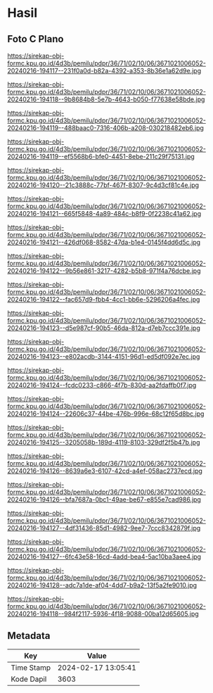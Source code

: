 # Hasil

## Foto C Plano

https://sirekap-obj-formc.kpu.go.id/4d3b/pemilu/pdpr/36/71/02/10/06/3671021006052-20240216-194117--231f0a0d-b82a-4392-a353-8b36e1a62d9e.jpg

https://sirekap-obj-formc.kpu.go.id/4d3b/pemilu/pdpr/36/71/02/10/06/3671021006052-20240216-194118--9b8684b8-5e7b-4643-b050-f77638e58bde.jpg

https://sirekap-obj-formc.kpu.go.id/4d3b/pemilu/pdpr/36/71/02/10/06/3671021006052-20240216-194119--488baac0-7316-406b-a208-030218482eb6.jpg

https://sirekap-obj-formc.kpu.go.id/4d3b/pemilu/pdpr/36/71/02/10/06/3671021006052-20240216-194119--ef5568b6-bfe0-4451-8ebe-211c29f75131.jpg

https://sirekap-obj-formc.kpu.go.id/4d3b/pemilu/pdpr/36/71/02/10/06/3671021006052-20240216-194120--21c3888c-77bf-467f-8307-9c4d3cf81c4e.jpg

https://sirekap-obj-formc.kpu.go.id/4d3b/pemilu/pdpr/36/71/02/10/06/3671021006052-20240216-194121--665f5848-4a89-484c-b8f9-0f2238c41a62.jpg

https://sirekap-obj-formc.kpu.go.id/4d3b/pemilu/pdpr/36/71/02/10/06/3671021006052-20240216-194121--426df068-8582-47da-b1e4-0145f4dd6d5c.jpg

https://sirekap-obj-formc.kpu.go.id/4d3b/pemilu/pdpr/36/71/02/10/06/3671021006052-20240216-194122--9b56e861-3217-4282-b5b8-971f4a76dcbe.jpg

https://sirekap-obj-formc.kpu.go.id/4d3b/pemilu/pdpr/36/71/02/10/06/3671021006052-20240216-194122--fac657d9-fbb4-4cc1-bb6e-5296206a4fec.jpg

https://sirekap-obj-formc.kpu.go.id/4d3b/pemilu/pdpr/36/71/02/10/06/3671021006052-20240216-194123--d5e987cf-90b5-46da-812a-d7eb7ccc391e.jpg

https://sirekap-obj-formc.kpu.go.id/4d3b/pemilu/pdpr/36/71/02/10/06/3671021006052-20240216-194123--e802acdb-3144-4151-96d1-ed5df092e7ec.jpg

https://sirekap-obj-formc.kpu.go.id/4d3b/pemilu/pdpr/36/71/02/10/06/3671021006052-20240216-194124--fcdc0233-c866-4f7b-830d-aa2fdaffb0f7.jpg

https://sirekap-obj-formc.kpu.go.id/4d3b/pemilu/pdpr/36/71/02/10/06/3671021006052-20240216-194124--22606c37-44be-476b-996e-68c12f65d8bc.jpg

https://sirekap-obj-formc.kpu.go.id/4d3b/pemilu/pdpr/36/71/02/10/06/3671021006052-20240216-194125--3205058b-189d-4119-8103-329df2f5b47b.jpg

https://sirekap-obj-formc.kpu.go.id/4d3b/pemilu/pdpr/36/71/02/10/06/3671021006052-20240216-194126--8639a6e3-6107-42cd-a4ef-058ac2737ecd.jpg

https://sirekap-obj-formc.kpu.go.id/4d3b/pemilu/pdpr/36/71/02/10/06/3671021006052-20240216-194126--bfa7687a-0bc1-49ae-be67-e855e7cad986.jpg

https://sirekap-obj-formc.kpu.go.id/4d3b/pemilu/pdpr/36/71/02/10/06/3671021006052-20240216-194127--4df31436-85d1-4982-9ee7-7ccc8342879f.jpg

https://sirekap-obj-formc.kpu.go.id/4d3b/pemilu/pdpr/36/71/02/10/06/3671021006052-20240216-194127--6fc43e58-16cd-4add-bea4-5ac10ba3aee4.jpg

https://sirekap-obj-formc.kpu.go.id/4d3b/pemilu/pdpr/36/71/02/10/06/3671021006052-20240216-194128--adc7a1de-af04-4dd7-b9a2-13f5a2fe9010.jpg

https://sirekap-obj-formc.kpu.go.id/4d3b/pemilu/pdpr/36/71/02/10/06/3671021006052-20240216-194118--984f2117-5936-4f18-9088-00ba12d65605.jpg


## Metadata

| Key        | Value               |
| ---------- | ------------------- |
| Time Stamp | 2024-02-17 13:05:41 |
| Kode Dapil | 3603                |



